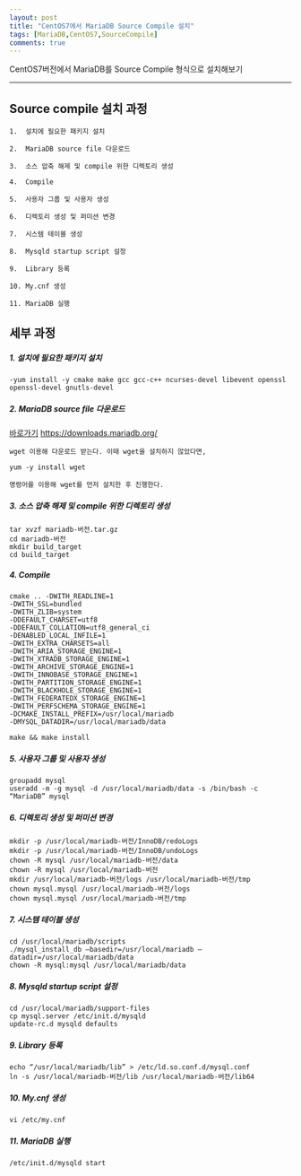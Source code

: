 ```yaml
---
layout: post
title: "CentOS7에서 MariaDB Source Compile 설치"
tags: [MariaDB,CentOS7,SourceCompile]
comments: true
---
```


CentOS7버전에서 MariaDB를 Source Compile 형식으로 설치해보기

---



## Source compile 설치 과정

	1.	설치에 필요한 패키지 설치

	2.	MariaDB source file 다운로드

	3.	소스 압축 해제 및 compile 위한 디렉토리 생성

    4.	Compile

    5.	사용자 그룹 및 사용자 생성

    6.	디렉토리 생성 및 퍼미션 변경

    7.	시스템 테이블 생성

    8.	Mysqld startup script 설정

    9.	Library 등록

    10.	My.cnf 생성

    11.	MariaDB 실행


## 세부 과정

##### 1.	설치에 필요한 패키지 설치

	-yum install -y cmake make gcc gcc-c++ ncurses-devel libevent openssl openssl-devel gnutls-devel

##### 2.	MariaDB source file 다운로드

[바로가기](https://downloads.mariadb.org/) https://downloads.mariadb.org/

    wget 이용해 다운로드 받는다. 이때 wget을 설치하지 않았다면,

    yum -y install wget

    명령어를 이용해 wget를 먼저 설치한 후 진행한다.

##### 3.	소스 압축 해제 및 compile 위한 디렉토리 생성

    tar xvzf mariadb-버전.tar.gz
    cd mariadb-버전
    mkdir build_target
    cd build_target

##### 4.	Compile

    cmake .. -DWITH_READLINE=1
    -DWITH_SSL=bundled
    -DWITH_ZLIB=system
    -DDEFAULT_CHARSET=utf8
    -DDEFAULT_COLLATION=utf8_general_ci
    -DENABLED_LOCAL_INFILE=1
    -DWITH_EXTRA_CHARSETS=all
    -DWITH_ARIA_STORAGE_ENGINE=1
    -DWITH_XTRADB_STORAGE_ENGINE=1
    -DWITH_ARCHIVE_STORAGE_ENGINE=1 
    -DWITH_INNOBASE_STORAGE_ENGINE=1 
    -DWITH_PARTITION_STORAGE_ENGINE=1 
    -DWITH_BLACKHOLE_STORAGE_ENGINE=1 
    -DWITH_FEDERATEDX_STORAGE_ENGINE=1 
    -DWITH_PERFSCHEMA_STORAGE_ENGINE=1 
    -DCMAKE_INSTALL_PREFIX=/usr/local/mariadb 
    -DMYSQL_DATADIR=/usr/local/mariadb/data

    make && make install

##### 5.	사용자 그룹 및 사용자 생성

    groupadd mysql
    useradd -m -g mysql -d /usr/local/mariadb/data -s /bin/bash -c “MariaDB” mysql

##### 6.	디렉토리 생성 및 퍼미션 변경

    mkdir -p /usr/local/mariadb-버전/InnoDB/redoLogs
    mkdir -p /usr/local/mariadb-버전/InnoDB/undoLogs
    chown -R mysql /usr/local/mariadb-버전/data
    chown -R mysql /usr/local/mariadb-버전
    mkdir /usr/local/mariadb-버전/logs /usr/local/mariadb-버전/tmp
    chown mysql.mysql /usr/local/mariadb-버전/logs
    chown mysql.mysql /usr/local/mariadb-버전/tmp

##### 7.	시스템 테이블 생성

    cd /usr/local/mariadb/scripts
    ./mysql_install_db –basedir=/usr/local/mariadb –datadir=/usr/local/mariadb/data
    chown -R mysql:mysql /usr/local/mariadb/data

##### 8.	Mysqld startup script 설정

    cd /usr/local/mariadb/support-files
    cp mysql.server /etc/init.d/mysqld
    update-rc.d mysqld defaults

##### 9.	Library 등록

    echo “/usr/local/mariadb/lib” > /etc/ld.so.conf.d/mysql.conf
    ln -s /usr/local/mariadb-버전/lib /usr/local/mariadb-버전/lib64

##### 10. My.cnf 생성

    vi /etc/my.cnf

##### 11. MariaDB 실행

    /etc/init.d/mysqld start

